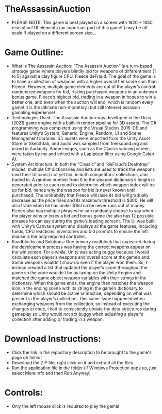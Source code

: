 # TheAssassinAuction
- PLEASE NOTE: This game is best played on a screen with 1920 * 1080 resolution! UI elements (an important part of this game!!) may be off scale if played on a different screen size...

# Game Outline: 
- What is The Assassin Auction:
“The Assassin Auction” is a turn-based strategy game where players blindly bid for weapons of different tiers (1 to 5) against a clay figure CPU, Fleece deFraud. The goal of the game is to have a collection of weapons with a higher overall tier score sum than Fleece. However, multiple game elements are out of the player’s control: randomized weapons for bid, risking purchased weapons in an unknown bonus game, Fleece’s highest bid, trading in a weapon in hopes to win a better one, and even when the auction will end, which is random every game! It is the ultimate non-monetary (but still intense) assassin gambling experience!
- Technologies Used:
The Assassin Auction was developed in the Unity (2021) game engine with a built-in render pipeline for 3D assets. The C# programming was completed using the Visual Studios 2019 IDE and features Unity’s System, Generic, Engine, Random, UI and Scene Management libraries. 3D assets were imported from the Unity Asset Store or Sketchfab, and audio was sampled from freesound.org and mixed in Audacity. Some images, such as the Classic winning screen, were taken by me and edited with a Laplacian filter using Google Colab AI.
- System Architecture:
In both the “Classic” and “deFraud’s Deathtrap” modes, multiple C# dictionaries and lists are used to track the weapons (and their UI icons) not yet bid, in both competitors’ collections, and traded in. A random number from 0 to the weapon dictionary’s length is generated prior to each round to determine which weapon index will be up for bid, hence why the weapon for bid is never known until purchased. The probability that Fleece will raise its bid will gradually decrease as the price rises and its maximum threshold is $300. He will also trade when he has under $150 so he never runs out of money. Fleece also has multiple phrases he can randomly choose to say when the player wins or loses a bid and bonus game (he also has 12 possible phrases he can say during the game’s loading screen). The UI was built with Unity’s Canvas system and displays all the game features, including funds, CPU reactions, inventories and bid prompts to ensure the left mouse is the only required controller.
- Roadblocks and Solutions:
One primary roadblock that appeared during the development process was having the correct weapons appear on the win screen. For a while, Unity was acting buggy because I would calculate each player’s weapons and overall score at the game’s end. Some weapons wouldn’t show up even if the player won them. So, I instead created a list that updated the player’s score throughout the game so the code wouldn’t be as taxing on the Unity Engine and matched the game object weapon variables with their strings in the dictionary. When the game ends, the engine then matches the weapon icon in the ending scene with its string in the game’s dictionary to determine which should be active or inactive, depending on what was present in the player’s collection. This same issue happened when exchanging weapons from the collection, so instead of executing the changes at once, I had to consistently update the data structures during gameplay so Unity would not act buggy when adjusting a player’s collection after adding or trading in a weapon.

# Download Instructions:
- Click the link in the repository description to be brought to the game's page on Itchio!
- Download the ZIP file, right click on it and extract all the files
- Run the application file in the folder (if Windows Protection pops up, just select More Info and then Run Anyway)
  
# Controls: 
- Only the left mouse click is required to play the game!
